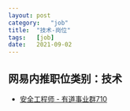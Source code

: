 ```yaml
---
layout:	post
category:	"job"
title:	"技术-岗位"
tags:	[job]
date:	2021-09-02
---
```

## 网易内推职位类别：技术
- [安全工程师  - 有道事业群710](http://mobile.bole.netease.com/bole/boleDetail?id=27585&employeeId=346f03c3cda5f04c&key=all)
